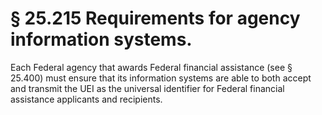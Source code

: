 # § 25.215   Requirements for agency information systems.

Each Federal agency that awards Federal financial assistance (see § 25.400) must ensure that its information systems are able to both accept and transmit the UEI as the universal identifier for Federal financial assistance applicants and recipients.






